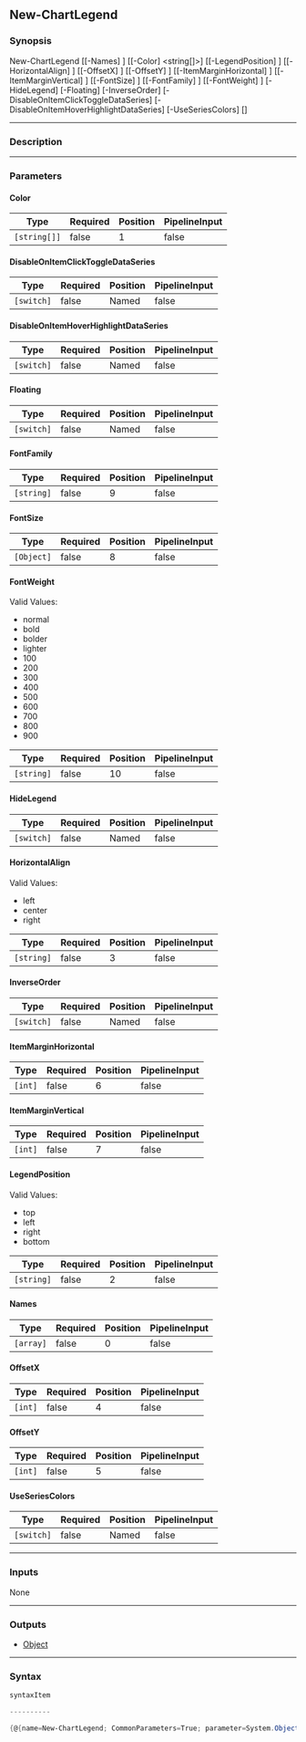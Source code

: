 New-ChartLegend
---------------




### Synopsis

New-ChartLegend [[-Names] <array>] [[-Color] <string[]>] [[-LegendPosition] <string>] [[-HorizontalAlign] <string>] [[-OffsetX] <int>] [[-OffsetY] <int>] [[-ItemMarginHorizontal] <int>] [[-ItemMarginVertical] <int>] [[-FontSize] <Object>] [[-FontFamily] <string>] [[-FontWeight] <string>] [-HideLegend] [-Floating] [-InverseOrder] [-DisableOnItemClickToggleDataSeries] [-DisableOnItemHoverHighlightDataSeries] [-UseSeriesColors] [<CommonParameters>]




---


### Description


---


### Parameters
#### **Color**




|Type        |Required|Position|PipelineInput|
|------------|--------|--------|-------------|
|`[string[]]`|false   |1       |false        |



#### **DisableOnItemClickToggleDataSeries**




|Type      |Required|Position|PipelineInput|
|----------|--------|--------|-------------|
|`[switch]`|false   |Named   |false        |



#### **DisableOnItemHoverHighlightDataSeries**




|Type      |Required|Position|PipelineInput|
|----------|--------|--------|-------------|
|`[switch]`|false   |Named   |false        |



#### **Floating**




|Type      |Required|Position|PipelineInput|
|----------|--------|--------|-------------|
|`[switch]`|false   |Named   |false        |



#### **FontFamily**




|Type      |Required|Position|PipelineInput|
|----------|--------|--------|-------------|
|`[string]`|false   |9       |false        |



#### **FontSize**




|Type      |Required|Position|PipelineInput|
|----------|--------|--------|-------------|
|`[Object]`|false   |8       |false        |



#### **FontWeight**

Valid Values:

* normal
* bold
* bolder
* lighter
* 100
* 200
* 300
* 400
* 500
* 600
* 700
* 800
* 900






|Type      |Required|Position|PipelineInput|
|----------|--------|--------|-------------|
|`[string]`|false   |10      |false        |



#### **HideLegend**




|Type      |Required|Position|PipelineInput|
|----------|--------|--------|-------------|
|`[switch]`|false   |Named   |false        |



#### **HorizontalAlign**

Valid Values:

* left
* center
* right






|Type      |Required|Position|PipelineInput|
|----------|--------|--------|-------------|
|`[string]`|false   |3       |false        |



#### **InverseOrder**




|Type      |Required|Position|PipelineInput|
|----------|--------|--------|-------------|
|`[switch]`|false   |Named   |false        |



#### **ItemMarginHorizontal**




|Type   |Required|Position|PipelineInput|
|-------|--------|--------|-------------|
|`[int]`|false   |6       |false        |



#### **ItemMarginVertical**




|Type   |Required|Position|PipelineInput|
|-------|--------|--------|-------------|
|`[int]`|false   |7       |false        |



#### **LegendPosition**

Valid Values:

* top
* left
* right
* bottom






|Type      |Required|Position|PipelineInput|
|----------|--------|--------|-------------|
|`[string]`|false   |2       |false        |



#### **Names**




|Type     |Required|Position|PipelineInput|
|---------|--------|--------|-------------|
|`[array]`|false   |0       |false        |



#### **OffsetX**




|Type   |Required|Position|PipelineInput|
|-------|--------|--------|-------------|
|`[int]`|false   |4       |false        |



#### **OffsetY**




|Type   |Required|Position|PipelineInput|
|-------|--------|--------|-------------|
|`[int]`|false   |5       |false        |



#### **UseSeriesColors**




|Type      |Required|Position|PipelineInput|
|----------|--------|--------|-------------|
|`[switch]`|false   |Named   |false        |





---


### Inputs
None




---


### Outputs
* [Object](https://learn.microsoft.com/en-us/dotnet/api/System.Object)






---


### Syntax
```PowerShell
syntaxItem
```
```PowerShell
----------
```
```PowerShell
{@{name=New-ChartLegend; CommonParameters=True; parameter=System.Object[]}}
```
